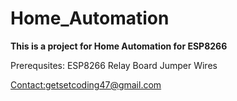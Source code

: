 # Home_Automation
**This is a project for Home Automation for ESP8266**



Prerequsites:
ESP8266
Relay Board
Jumper Wires

[Contact:]( "Gmail")getsetcoding47@gmail.com
